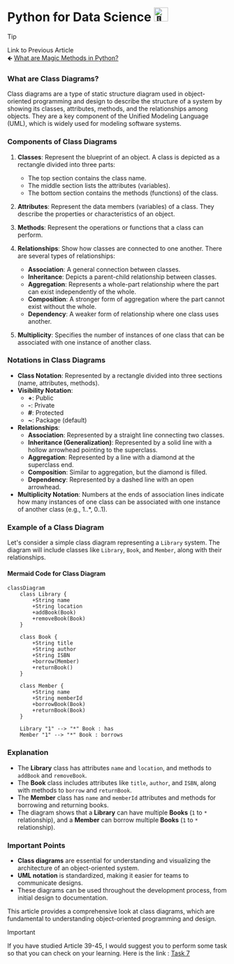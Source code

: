 # Python for Data Science <picture> <source srcset="https://fonts.gstatic.com/s/e/notoemoji/latest/1f40d/512.webp" type="image/webp"> <img src="https://fonts.gstatic.com/s/e/notoemoji/latest/1f40d/512.gif" alt="🐍" width="32" height="32"> </picture>

> [!TIP]  
> Link to Previous Article  
> 🡸 [What are Magic Methods in Python?](/OOPs%20with%20Python/Articles/44_dunder_methods.md)

### What are Class Diagrams?

Class diagrams are a type of static structure diagram used in object-oriented programming and design to describe the structure of a system by showing its classes, attributes, methods, and the relationships among objects. They are a key component of the Unified Modeling Language (UML), which is widely used for modeling software systems.

### Components of Class Diagrams

1. **Classes**: Represent the blueprint of an object. A class is depicted as a rectangle divided into three parts:
   - The top section contains the class name.
   - The middle section lists the attributes (variables).
   - The bottom section contains the methods (functions) of the class.

2. **Attributes**: Represent the data members (variables) of a class. They describe the properties or characteristics of an object.

3. **Methods**: Represent the operations or functions that a class can perform.

4. **Relationships**: Show how classes are connected to one another. There are several types of relationships:
   - **Association**: A general connection between classes.
   - **Inheritance**: Depicts a parent-child relationship between classes.
   - **Aggregation**: Represents a whole-part relationship where the part can exist independently of the whole.
   - **Composition**: A stronger form of aggregation where the part cannot exist without the whole.
   - **Dependency**: A weaker form of relationship where one class uses another.

5. **Multiplicity**: Specifies the number of instances of one class that can be associated with one instance of another class.

### Notations in Class Diagrams

- **Class Notation**: Represented by a rectangle divided into three sections (name, attributes, methods).
- **Visibility Notation**:
  - **+**: Public
  - **-**: Private
  - **#**: Protected
  - **~**: Package (default)
- **Relationships**:
  - **Association**: Represented by a straight line connecting two classes.
  - **Inheritance (Generalization)**: Represented by a solid line with a hollow arrowhead pointing to the superclass.
  - **Aggregation**: Represented by a line with a diamond at the superclass end.
  - **Composition**: Similar to aggregation, but the diamond is filled.
  - **Dependency**: Represented by a dashed line with an open arrowhead.
- **Multiplicity Notation**: Numbers at the ends of association lines indicate how many instances of one class can be associated with one instance of another class (e.g., 1..*, 0..1).

### Example of a Class Diagram

Let's consider a simple class diagram representing a `Library` system. The diagram will include classes like `Library`, `Book`, and `Member`, along with their relationships.

#### Mermaid Code for Class Diagram

```mermaid
classDiagram
    class Library {
        +String name
        +String location
        +addBook(Book)
        +removeBook(Book)
    }

    class Book {
        +String title
        +String author
        +String ISBN
        +borrow(Member)
        +returnBook()
    }

    class Member {
        +String name
        +String memberId
        +borrowBook(Book)
        +returnBook(Book)
    }

    Library "1" --> "*" Book : has
    Member "1" --> "*" Book : borrows
```

### Explanation

- The **Library** class has attributes `name` and `location`, and methods to `addBook` and `removeBook`.
- The **Book** class includes attributes like `title`, `author`, and `ISBN`, along with methods to `borrow` and `returnBook`.
- The **Member** class has `name` and `memberId` attributes and methods for borrowing and returning books.
- The diagram shows that a **Library** can have multiple **Books** (`1` to `*` relationship), and a **Member** can borrow multiple **Books** (`1` to `*` relationship).

### Important Points
- **Class diagrams** are essential for understanding and visualizing the architecture of an object-oriented system.
- **UML notation** is standardized, making it easier for teams to communicate designs.
- These diagrams can be used throughout the development process, from initial design to documentation.

This article provides a comprehensive look at class diagrams, which are fundamental to understanding object-oriented programming and design.

> [!IMPORTANT]  
> If you have studied Article 39-45, I would suggest you to perform some task so that you can check on your learning. Here is the link : [Task 7](/OOPs%20with%20Python/Tasks/task_7.ipynb)

<!-- > [!TIP]  
> Link to Next Article  
> 🡺 []() -->